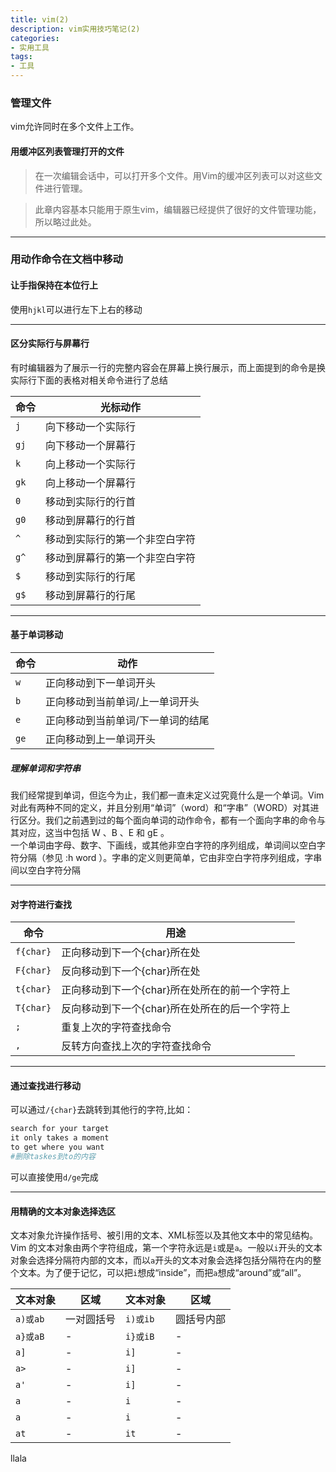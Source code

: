 ```yaml
---
title: vim(2)
description: vim实用技巧笔记(2)
categories:
- 实用工具
tags:
- 工具
---
```


### 管理文件
vim允许同时在多个文件上工作。

#### 用缓冲区列表管理打开的文件
> 在一次编辑会话中，可以打开多个文件。用Vim的缓冲区列表可以对这些文件进行管理。  

> 此章内容基本只能用于原生vim，编辑器已经提供了很好的文件管理功能，所以略过此处。

- - - -
### 用动作命令在文档中移动
#### 让手指保持在本位行上
使用`hjkl`可以进行左下上右的移动

- - - -
#### 区分实际行与屏幕行
有时编辑器为了展示一行的完整内容会在屏幕上换行展示，而上面提到的命令是换实际行下面的表格对相关命令进行了总结

命令|光标动作
-|-
`j`|向下移动一个实际行
`gj`|向下移动一个屏幕行
`k`|向上移动一个实际行
`gk`|向上移动一个屏幕行
`0`|移动到实际行的行首
`g0`|移动到屏幕行的行首
`^`|移动到实际行的第一个非空白字符
`g^`|移动到屏幕行的第一个非空白字符
`$`|移动到实际行的行尾
`g$`|移动到屏幕行的行尾

- - - -
#### 基于单词移动

命令|动作
-|-
`w`|正向移动到下一单词开头
`b`|正向移动到当前单词/上一单词开头
`e`|正向移动到当前单词/下一单词的结尾
`ge`|正向移动到上一单词开头

##### 理解单词和字符串
我们经常提到单词，但迄今为止，我们都一直未定义过究竟什么是一个单词。Vim 对此有两种不同的定义，并且分别用“单词”（word）和“字串”（WORD）对其进行区分。我们之前遇到过的每个面向单词的动作命令，都有一个面向字串的命令与其对应，这当中包括 W 、B 、E 和 gE 。  
一个单词由字母、数字、下画线，或其他非空白字符的序列组成，单词间以空白字符分隔（参见 :h word  ）。字串的定义则更简单，它由非空白字符序列组成，字串间以空白字符分隔

- - - -
#### 对字符进行查找

命令|用途
-|-
`f{char}`|正向移动到下一个{char}所在处
`F{char}`|反向移动到下一个{char}所在处
`t{char}`|正向移动到下一个{char}所在处所在的前一个字符上
`T{char}`|反向移动到下一个{char}所在处所在的后一个字符上
`;`|重复上次的字符查找命令
`,`|反转方向查找上次的字符查找命令

- - - -
#### 通过查找进行移动
可以通过`/{char}`去跳转到其他行的字符,比如：  
```bash
search for your target
it only takes a moment
to get where you want
#删除taskes到to的内容
```
可以直接使用`d/ge`完成

- - - -
#### 用精确的文本对象选择选区
文本对象允许操作括号、被引用的文本、XML标签以及其他文本中的常见结构。  
Vim 的文本对象由两个字符组成，第一个字符永远是`i`或是`a`。一般以`i`开头的文本对象会选择分隔符内部的文本，而以`a`开头的文本对象会选择包括分隔符在内的整个文本。为了便于记忆，可以把`i`想成“inside”，而把`a`想成“around”或“all”。

文本对象|区域|文本对象|区域
-|-|-|-
`a)或ab`|一对圆括号|`i)或ib`|圆括号内部
`a}或aB`|-|`i}或iB`|-
`a]`|-|`i]`|-
`a>`|-|`i]`|-
`a'`|-|`i]`|-
`a`|-|`i`|-
`a`|-|`i`|-
`at`|-|`it`|-

llala


